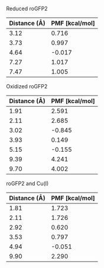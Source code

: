 Reduced roGFP2

| Distance (Å) | PMF [kcal/mol] |
|-----------|-----------|
| 3.12 | 0.716 |
| 3.73 | 0.997 |
| 4.64 | -0.017 |
| 7.27 | 1.017 |
| 7.47 | 1.005 |

Oxidized roGFP2

| Distance (Å) | PMF [kcal/mol] |
|-----------|-----------|
| 1.91 | 2.591 |
| 2.11 | 2.685 |
| 3.02 | -0.845 |
| 3.93 | 0.149 |
| 5.15 | -0.155 |
| 9.39 | 4.241 |
| 9.70 | 4.002 |

roGFP2 and Cu(I)

| Distance (Å) | PMF [kcal/mol] |
|-----------|-----------|
| 1.81 | 1.723 |
| 2.11 | 1.726 |
| 2.92 | 0.620 |
| 3.53 | 0.797 |
| 4.94 | -0.051 |
| 9.90 | 2.290 |
